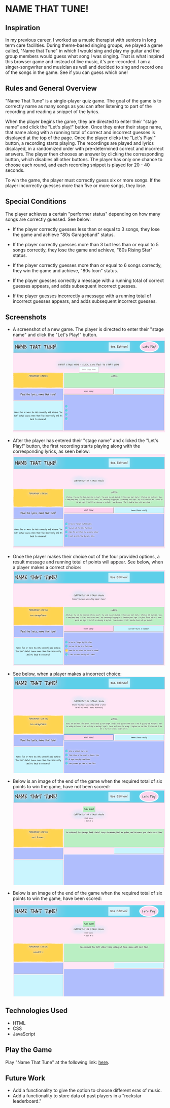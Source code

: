 # **NAME THAT TUNE!**

## Inspiration

In my previous career, I worked as a music therapist with seniors in long term care facilities. During theme-based singing groups, we played a game called, "Name that Tune" in which I would sing and play my guitar and the group members would guess what song I was singing. That is what inspired this browser game and instead of live music, it's pre-recorded. I am a singer-songwriter and musician as well and decided to sing and record one of the songs in the game. See if you can guess which one! 

## Rules and General Overview

"Name That Tune" is a single-player quiz game. The goal of the game is to correctly name as many songs as you can after listening to part of the recording and reading a snippet of the lyrics. 

When the player begins the game, they are directed to enter their "stage name" and click the "Let's play!" button. Once they enter their stage name, that name along with a running total of correct and incorrect guesses is displayed at the top of the page. Once the player clicks the "Let's Play!" button, a recording starts playing. The recordings are played and lyrics displayed, in a randomized order with pre-determined correct and incorrect answers. The player then chooses an answer by clicking the corresponding button, which disables all other buttons. The player has only one chance to choose each round, and each recording snippet is played for 20 - 40 seconds. 

To win the game, the player must correctly guess six or more songs. If the player incorrectly guesses more than five or more songs, they lose.

## Special Conditions

The player achieves a certain "performer status" depending on how many songs are correctly guessed. See below:

- If the player correctly guesses less than or equal to 3 songs, they lose the game and achieve "80s Garageband" status.

- If the player correctly guesses more than 3 but less than or equal to 5 songs correctly, they lose the game and achieve, "80s Rising Star" status. 

- If the player correctly guesses more than or equal to 6 songs correctly, they win the game and achieve, "80s Icon" status. 

- If the player guesses correctly a message with a running total of correct guesses appears, and adds subsequent incorrect guesses.

- If the player guesses incorrectly a message with a running total of incorrect guesses appears, and adds subsequent incorrect guesses.

## Screenshots
- A screenshot of a new game. The player is directed to enter their "stage name" and click the "Let's Play!" button. 
![New Game](img/NewGame.png)

- After the player has entered their "stage name" and clicked the "Let's Play!" button, the first recording starts playing along with the corresponding lyrics, as seen below:
![First Song to guess, with player's "Stage Name"](img/FirstSong.png)

- Once the player makes their choice out of the four provided options, a result message and running total of points will appear. See below, when a player makes a correct choice:
![Correct choice made with correct guess message](img/ChoiceWithCorrectGuess.png)

- See below, when a player makes a incorrect choice:
![Incorrect choice made with incorrect guess message](img/ChoiceWithIncorrectGuess.png)

- Below is an image of the end of the game when the required total of six points to win the game, have not been scored:
![End of Game, loser](img/EndGameNotAWin.png)

- Below is an image of the end of the game when the required total of six points to win the game, have been scored:
![End of Game, winner](img/EndGameWinner.png)

## Technologies Used

- HTML
- CSS
- JavaScript

## Play the Game

Play "Name That Tune" at the following link: [here](https://nicbrou.github.io/Name-That-Tune/). 

## Future Work

- Add a functionality to give the option to choose different eras of music. 
- Add a functionality to store data of past players in a "rockstar leaderboard." 